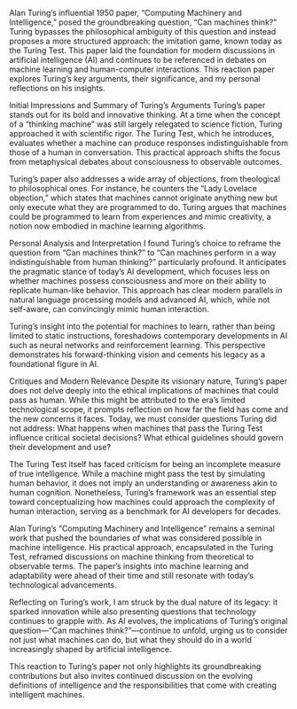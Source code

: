Alan Turing’s influential 1950 paper, “Computing Machinery and Intelligence,” posed the groundbreaking question, “Can machines think?” Turing bypasses the philosophical ambiguity of this question and instead proposes a more structured approach: the imitation game, known today as the Turing Test. This paper laid the foundation for modern discussions in artificial intelligence (AI) and continues to be referenced in debates on machine learning and human-computer interactions. This reaction paper explores Turing’s key arguments, their significance, and my personal reflections on his insights.

Initial Impressions and Summary of Turing’s Arguments
Turing’s paper stands out for its bold and innovative thinking. At a time when the concept of a “thinking machine” was still largely relegated to science fiction, Turing approached it with scientific rigor. The Turing Test, which he introduces, evaluates whether a machine can produce responses indistinguishable from those of a human in conversation. This practical approach shifts the focus from metaphysical debates about consciousness to observable outcomes.

Turing’s paper also addresses a wide array of objections, from theological to philosophical ones. For instance, he counters the “Lady Lovelace objection,” which states that machines cannot originate anything new but only execute what they are programmed to do. Turing argues that machines could be programmed to learn from experiences and mimic creativity, a notion now embodied in machine learning algorithms.

Personal Analysis and Interpretation
I found Turing’s choice to reframe the question from “Can machines think?” to “Can machines perform in a way indistinguishable from human thinking?” particularly profound. It anticipates the pragmatic stance of today’s AI development, which focuses less on whether machines possess consciousness and more on their ability to replicate human-like behavior. This approach has clear modern parallels in natural language processing models and advanced AI, which, while not self-aware, can convincingly mimic human interaction.

Turing’s insight into the potential for machines to learn, rather than being limited to static instructions, foreshadows contemporary developments in AI such as neural networks and reinforcement learning. This perspective demonstrates his forward-thinking vision and cements his legacy as a foundational figure in AI.

Critiques and Modern Relevance
Despite its visionary nature, Turing’s paper does not delve deeply into the ethical implications of machines that could pass as human. While this might be attributed to the era’s limited technological scope, it prompts reflection on how far the field has come and the new concerns it faces. Today, we must consider questions Turing did not address: What happens when machines that pass the Turing Test influence critical societal decisions? What ethical guidelines should govern their development and use?

The Turing Test itself has faced criticism for being an incomplete measure of true intelligence. While a machine might pass the test by simulating human behavior, it does not imply an understanding or awareness akin to human cognition. Nonetheless, Turing’s framework was an essential step toward conceptualizing how machines could approach the complexity of human interaction, serving as a benchmark for AI developers for decades.

Alan Turing’s “Computing Machinery and Intelligence” remains a seminal work that pushed the boundaries of what was considered possible in machine intelligence. His practical approach, encapsulated in the Turing Test, reframed discussions on machine thinking from theoretical to observable terms. The paper’s insights into machine learning and adaptability were ahead of their time and still resonate with today’s technological advancements.

Reflecting on Turing’s work, I am struck by the dual nature of its legacy: it sparked innovation while also presenting questions that technology continues to grapple with. As AI evolves, the implications of Turing’s original question—“Can machines think?”—continue to unfold, urging us to consider not just what machines can do, but what they should do in a world increasingly shaped by artificial intelligence.

This reaction to Turing’s paper not only highlights its groundbreaking contributions but also invites continued discussion on the evolving definitions of intelligence and the responsibilities that come with creating intelligent machines.
